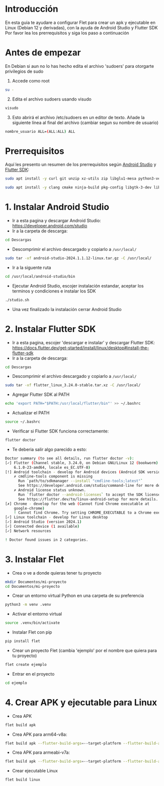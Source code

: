 # Introducción
En esta guia te ayudare a configurar Flet para crear un apk y ejecutable en Linux (Debian 12 y derivadas), con la ayuda de Android Studio y Flutter SDK
Por favor lea los prerrequisitos y siga los paso a continuación

# Antes de empezar
En Debian si aun no lo has hecho edita el archivo 'sudoers' para otorgarte privilegios de sudo
  
1. Accede como root
```bash
su -
```

2. Edita el archivo sudoers usando visudo
```bash
visudo
```

3. Esto abrirá el archivo /etc/sudoers en un editor de texto. Añade la siguiente línea al final del archivo (cambiar segun su nombre de usuario)
```bash
nombre_usuario ALL=(ALL:ALL) ALL
```

# Prerrequisitos
Aquí les presento un resumen de los prerrequisitos según [Android Studio](https://developer.android.com/studio/install?hl=es-419#64bit-libs) y [Flutter SDK](https://docs.flutter.dev/get-started/install/linux/desktop#development-tools):
```bash
sudo apt install -y curl git unzip xz-utils zip libglu1-mesa python3-venv
```
```bash
sudo apt install -y clang cmake ninja-build pkg-config libgtk-3-dev liblzma-dev libstdc++-12-dev
```

# 1. Instalar Android Studio
- Ir a esta pagina y descargar Android Studio: https://developer.android.com/studio
- Ir a la carpeta de descarga:
```bash
cd Descargas
```
- Descomprimir el archivo descargado y copiarlo a ```/usr/local/```
```bash
sudo tar -xf android-studio-2024.1.1.12-linux.tar.gz -C /usr/local/
```
- Ir a la siguente ruta
```bash
cd /usr/local/android-studio/bin
```
- Ejecutar Android Studio, escojer instalación estandar, aceptar los terminos y condiciones e instalar los SDK
```bash
./studio.sh
```
- Una vez finalizado la instalación cerrar Android Studio

# 2. Instalar Flutter SDK
- Ir a esta pagina, escojer 'descargar e instalar' y descargar Flutter SDK: https://docs.flutter.dev/get-started/install/linux/desktop#install-the-flutter-sdk
- Ir a la carpeta de descarga:
```bash
cd Descargas
```
- Descomprimir el archivo descargado y copiarlo a ```/usr/local/```
```bash
sudo tar -xf flutter_linux_3.24.0-stable.tar.xz -C /usr/local/
```
- Agregar Flutter SDK al PATH
```bash
echo 'export PATH="$PATH:/usr/local/flutter/bin"' >> ~/.bashrc
```
- Actualizar el PATH
```bash
source ~/.bashrc
```
- Verificar si Flutter SDK funciona correctamente:
```bash
flutter doctor
```
- Te deberia salir algo parecido a esto:
```bash
Doctor summary (to see all details, run flutter doctor -v):
[✓] Flutter (Channel stable, 3.24.0, on Debian GNU/Linux 12 (bookworm)
    6.1.0-23-amd64, locale es_EC.UTF-8)
[!] Android toolchain - develop for Android devices (Android SDK version 35.0.0)
    ✗ cmdline-tools component is missing
      Run `path/to/sdkmanager --install "cmdline-tools;latest"`
      See https://developer.android.com/studio/command-line for more details.
    ✗ Android license status unknown.
      Run `flutter doctor --android-licenses` to accept the SDK licenses.
      See https://flutter.dev/to/linux-android-setup for more details.
[✗] Chrome - develop for the web (Cannot find Chrome executable at
    google-chrome)
    ! Cannot find Chrome. Try setting CHROME_EXECUTABLE to a Chrome executable.
[✓] Linux toolchain - develop for Linux desktop
[✓] Android Studio (version 2024.1)
[✓] Connected device (1 available)
[✓] Network resources

! Doctor found issues in 2 categories.
```

# 3. Instalar Flet
- Crea o ve a donde quieras tener tu proyecto
```bash
mkdir Documentos/mi-proyecto
cd Documentos/mi-proyecto
```
- Crear un entorno virtual Python en una carpeta de su preferencia
```bash
python3 -m venv .venv
```
- Activar el entorno virtual
```bash
source .venv/bin/activate
```
- Instalar Flet con pip
```bash
pip install flet
```
- Crear un proyecto Flet (cambia 'ejemplo' por el nombre que quiera para tu proyecto)
```bash
flet create ejemplo
```
- Entrar en el proyecto
```bash
cd ejemplo
```
# 4. Crear APK y ejecutable para Linux
- Crea APK
```bash
flet build apk
```
- Crea APK para arm64-v8a:
```bash
flet build apk --flutter-build-args=--target-platform --flutter-build-args=android-arm64
```
- Crea APK para armeabi-v7a:
```bash
flet build apk --flutter-build-args=--target-platform --flutter-build-args=android-arm
```
- Crear ejecutable Linux
```bash
flet build linux
```
